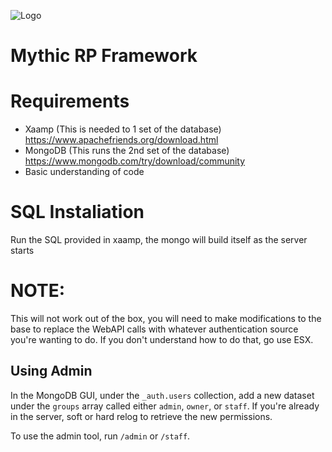![Logo](https://i.imgur.com/uv0El0Z.jpeg)

# Mythic RP Framework

# Requirements 
- Xaamp (This is needed to 1 set of the database) https://www.apachefriends.org/download.html
- MongoDB (This runs the 2nd set of the database) https://www.mongodb.com/try/download/community
- Basic understanding of code
  
# SQL Instaliation
Run the SQL provided in xaamp, the mongo will build itself as the server starts

# NOTE:
This will not work out of the box, you will need to make modifications to the base to replace the WebAPI calls with whatever authentication source you're wanting to do. If you don't understand how to do that, go use ESX.

## Using Admin

In the MongoDB GUI, under the `_auth.users` collection, add a new dataset under the `groups` array called either `admin`, `owner`, or `staff`. If you're already in the server, soft or hard relog to retrieve the new permissions. 

To use the admin tool, run `/admin` or `/staff`.
